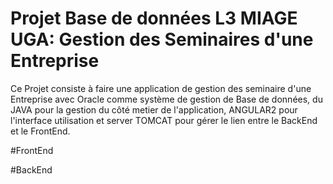 # Projet Base de données L3 MIAGE UGA: Gestion des Seminaires d'une Entreprise
Ce Projet consiste à faire une application de gestion des seminaire d'une Entreprise avec Oracle comme système de gestion de Base de données, du JAVA pour la gestion du côté metier de l'application, ANGULAR2 pour l'interface utilisation et server TOMCAT pour gérer le lien entre le BackEnd et le FrontEnd.

#FrontEnd

#BackEnd
